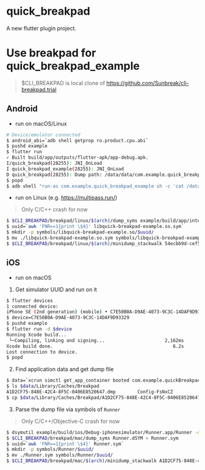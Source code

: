 # quick_breakpad

A new flutter plugin project.

# Use breakpad for quick_breakpad_example

> $CLI_BREAKPAD is local clone of https://github.com/Sunbreak/cli-breakpad.trial

## Android

- run on macOS/Linux

```sh
# Device/emulator connected
$ android_abi=`adb shell getprop ro.product.cpu.abi`
$ pushd example
$ flutter run
✓ Built build/app/outputs/flutter-apk/app-debug.apk.
I/quick_breakpad(28255): JNI_OnLoad
I quick_breakpad_example(28255): JNI_OnLoad
D quick_breakpad(28255): Dump path: /data/data/com.example.quick_breakpad_example/cache/54ecbb9d-cef5-4fa9-5b6869b2-198bc87e.dmp
$ popd
$ adb shell "run-as com.example.quick_breakpad_example sh -c 'cat /data/data/com.example.quick_breakpad_example/cache/breakpad/54ecbb9d-cef5-4fa9-5b6869b2-198bc87e.dmp'" >| 54ecbb9d-cef5-4fa9-5b6869b2-198bc87e.dmp
```

- run on Linux (e.g. https://multipass.run/)

> Only C/C++ crash for now

```sh
$ $CLI_BREAKPAD/breakpad/linux/$(arch)/dump_syms example/build/app/intermediates/cmake/debug/obj/${android_abi}/libquick-breakpad-example.so > libquick-breakpad-example.so.sym
$ uuid=`awk 'FNR==1{print \$4}' libquick-breakpad-example.so.sym`
$ mkdir -p symbols/libquick-breakpad-example.so/$uuid/
$ mv ./libquick-breakpad-example.so.sym symbols/libquick-breakpad-example.so/$uuid/
$ $CLI_BREAKPAD/breakpad/linux/$(arch)/minidump_stackwalk 54ecbb9d-cef5-4fa9-5b6869b2-198bc87e.dmp symbols/ > libquick-breakpad-example.so
```

## iOS

- run on macOS

1. Get simulator UUID and run on it

```sh
$ flutter devices
1 connected device:
iPhone SE (2nd generation) (mobile) • C7E50B0A-D9AE-4073-9C3C-14DAF9D93329 • ios        • com.apple.CoreSimulator.SimRuntime.iOS-14-5 (simulator)
$ device=C7E50B0A-D9AE-4073-9C3C-14DAF9D93329
$ pushd example
$ flutter run -d $device
Running Xcode build...                                                  
 └─Compiling, linking and signing...                      2,162ms
Xcode build done.                                            6.2s
Lost connection to device.
$ popd
```

2. Find application data and get dump file

```sh
$ data=`xcrun simctl get_app_container booted com.example.quickBreakpadExample data`
$ ls $data/Library/Caches/Breakpad
A1D2CF75-848E-42C4-8F5C-0406E8520647.dmp        Config-FsNxCZ
$ cp $data/Library/Caches/Breakpad/A1D2CF75-848E-42C4-8F5C-0406E8520647.dmp .
```

3. Parse the dump file via symbols of `Runner`

> Only C/C++/Objective-C crash for now

```sh
$ dsymutil example/build/ios/Debug-iphonesimulator/Runner.app/Runner -o Runner.dSYM
$ $CLI_BREAKPAD/breakpad/mac/dump_syms Runner.dSYM > Runner.sym
$ uuid=`awk 'FNR==1{print \$4}' Runner.sym`
$ mkdir -p symbols/Runner/$uuid/
$ mv ./Runner.sym symbols/Runner/$uuid/
$ $CLI_BREAKPAD/breakpad/mac/$(arch)/minidump_stackwalk A1D2CF75-848E-42C4-8F5C-0406E8520647.dmp symbols > Runner.log
```